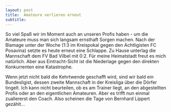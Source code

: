 ```yaml
---
layout: post
title:  Amateure verlieren erneut
subtitle:  
---
```


So viel Spaß wir im Moment auch an unseren Profis haben - um die Amateure muss man sich langsam ernsthaft Sorgen machen. Nach der Blamage unter der Woche (1:3 im Kreispokal gegen den Achtligisten FC Posavina) setzte es heute erneut eine Schlappe. Zu Hause unterlag die Mannschaft dem FV Bad Vilbel mit 0:2. Für meine Heimatstadt freut es mich natürlich. Aber aus Eintracht-Sicht ist die Niederlage gegen den direkten Konkurrenten eine Katastrophe.

Wenn jetzt nicht bald die Kehrtwende geschafft wird, sind wir bald ein Bundesligist, dessen zweite Mannschaft in der Kreisliga über die Dörfer tingelt. Ich kann nicht beurteilen, ob es am Trainer liegt, an den abgestellten Profis oder an den eigentlichen Amateuren. Aber es trifft nun einmal zuallererst den Coach. Also scheinen die Tage von Bernhard Lippert gezählt...
